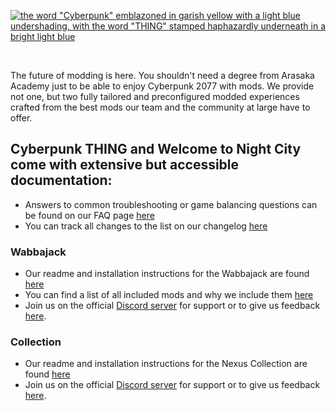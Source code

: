 [![the word "Cyberpunk" emblazoned in garish yellow with a light blue undershading, with the word "THING" stamped haphazardly underneath in a bright light blue](https://i.imgur.com/LjSqCzU.png)](https://discord.gg/eJdMQKnQVt)

&#10240;

The future of modding is here. You shouldn't need a degree from Arasaka Academy just to be able to enjoy Cyberpunk 2077 with mods. We provide not one, but two fully tailored and preconfigured modded experiences crafted from the best mods our team and the community at large have to offer.


## **Cyberpunk THING** and **Welcome to Night City** come with extensive but accessible documentation:

- Answers to common troubleshooting or game balancing questions can be found on our FAQ page [here](https://github.com/z9er/CyberpunkTHING/blob/main/FAQ.md)
- You can track all changes to the list on our changelog [here](https://github.com/z9er/CyberpunkTHING/tree/main/Changelogs)

### Wabbajack

- Our readme and installation instructions for the Wabbajack are found [here](https://github.com/z9er/CyberpunkTHING/blob/main/Wabbajack/Readme.md)
- You can find a list of all included mods and why we include them [here](https://github.com/z9er/CyberpunkTHING/blob/main/Wabbajack/Modlist.md)
- Join us on the official [Discord server](https://discord.gg/eJdMQKnQVt) for support or to give us feedback [here](https://discord.gg/eJdMQKnQVt).

### Collection

- Our readme and installation instructions for the Nexus Collection are found [here](https://next.nexusmods.com/cyberpunk2077/collections/iszwwe)
- Join us on the official [Discord server](https://discord.gg/eJdMQKnQVt) for support or to give us feedback [here](https://discord.gg/eJdMQKnQVt).

